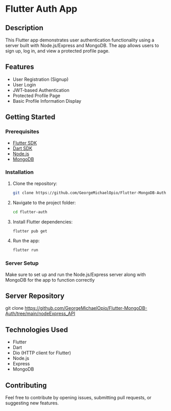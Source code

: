 # Flutter Auth App

## Description

This Flutter app demonstrates user authentication functionality using a server built with Node.js/Express and MongoDB.
The app allows users to sign up, log in, and view a protected profile page.

## Features

- User Registration (Signup)
- User Login
- JWT-based Authentication
- Protected Profile Page
- Basic Profile Information Display

## Getting Started

### Prerequisites

- [Flutter SDK](https://flutter.dev/docs/get-started/install)
- [Dart SDK](https://dart.dev/get-dart)
- [Node.js](https://nodejs.org/)
- [MongoDB](https://www.mongodb.com/try/download/community)

### Installation

1. Clone the repository:

   ```bash
   git clone https://github.com/GeorgeMichaelOpio/Flutter-MongoDB-Auth.git
   ```

2. Navigate to the project folder:

   ```bash
   cd flutter-auth
   ```

3. Install Flutter dependencies:

   ```bash
   flutter pub get
   ```

4. Run the app:

   ```bash
   flutter run
   ```

### Server Setup

Make sure to set up and run the Node.js/Express server along with MongoDB for the app to function correctly

## Server Repository

git clone https://github.com/GeorgeMichaelOpio/Flutter-MongoDB-Auth/tree/main/nodeExpress_API

## Technologies Used

- Flutter
- Dart
- Dio (HTTP client for Flutter)
- Node.js
- Express
- MongoDB

## Contributing

Feel free to contribute by opening issues, submitting pull requests, or suggesting new features.

